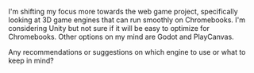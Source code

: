 I'm shifting my focus more towards the web game project, specifically looking at 3D game engines that can run smoothly on Chromebooks. I'm considering Unity but not sure if it will be easy to optimize for Chromebooks. Other options on my mind are Godot and PlayCanvas.

Any recommendations or suggestions on which engine to use or what to keep in mind?